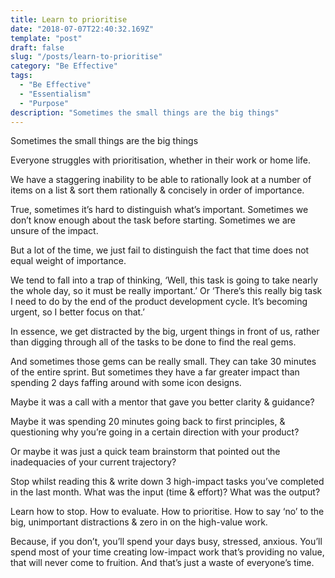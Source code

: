 ```yaml
---
title: Learn to prioritise
date: "2018-07-07T22:40:32.169Z"
template: "post"
draft: false
slug: "/posts/learn-to-prioritise"
category: "Be Effective"
tags:
  - "Be Effective"
  - "Essentialism"
  - "Purpose"  
description: "Sometimes the small things are the big things"
---
```



Sometimes the small things are the big things

Everyone struggles with prioritisation, whether in their work or home life.

We have a staggering inability to be able to rationally look at a number of items on a list & sort them rationally & concisely in order of importance.

True, sometimes it’s hard to distinguish what’s important. Sometimes we don’t know enough about the task before starting. Sometimes we are unsure of the impact.

But a lot of the time, we just fail to distinguish the fact that time does not equal weight of importance.

We tend to fall into a trap of thinking, ‘Well, this task is going to take nearly the whole day, so it must be really important.’ Or ‘There’s this really big task I need to do by the end of the product development cycle. It’s becoming urgent, so I better focus on that.’

In essence, we get distracted by the big, urgent things in front of us, rather than digging through all of the tasks to be done to find the real gems.

And sometimes those gems can be really small. They can take 30 minutes of the entire sprint. But sometimes they have a far greater impact than spending 2 days faffing around with some icon designs.

Maybe it was a call with a mentor that gave you better clarity & guidance?

Maybe it was spending 20 minutes going back to first principles, & questioning why you’re going in a certain direction with your product?

Or maybe it was just a quick team brainstorm that pointed out the inadequacies of your current trajectory?


Stop whilst reading this & write down 3 high-impact tasks you’ve completed in the last month. What was the input (time & effort)? What was the output?

Learn how to stop. How to evaluate. How to prioritise. How to say ‘no’ to the big, unimportant distractions & zero in on the high-value work.

Because, if you don’t, you’ll spend your days busy, stressed, anxious. You’ll spend most of your time creating low-impact work that’s providing no value, that will never come to fruition. And that’s just a waste of everyone’s time.
